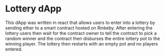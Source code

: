 # Lottery dApp
This dApp was written in react that allows users to enter into a lottery by sending ether to a smart contract hosted on Rinkeby. After entering the lottery users then wait for the contract owner to tell the contract to pick a random winner and the contract then disburses the entire lottery pot to the winning player. The lottery then restarts with an empty pot and no players entered.
